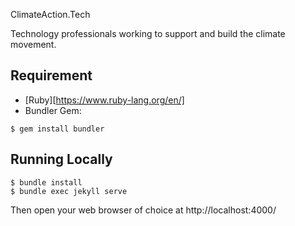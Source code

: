 ClimateAction.Tech

Technology professionals working to support and build the climate movement.

## Requirement

- [Ruby][https://www.ruby-lang.org/en/]
- Bundler Gem:

```
$ gem install bundler

```

## Running Locally
```
$ bundle install
$ bundle exec jekyll serve
```

Then open your web browser of choice at http://localhost:4000/
